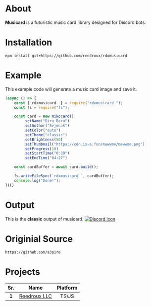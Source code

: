 # __About__
**Musicard** is a futuristic music card library designed for Discord bots.

# __Installation__
```
npm install git+https://github.com/reedroux/rdxmusicard
```

# __Example__
This example code will generate a music card image and save it.
```js
(async () => {
    const { rdxmusicard  } = require("rdxmusicard ");
    const fs = require("fs");

    const card = new mikocard()
        .setName("Biru Baru")
        .setAuthor("Sejenak")
        .setColor("auto")
        .setTheme("classic")
        .setBrightness(50)
        .setThumbnail("https://cdn.is-a.fun/mewwme/mewwme.png")
        .setProgress(10)
        .setStartTime("0:00")
        .setEndTime("04:27")

    const cardBuffer = await card.build();

    fs.writeFileSync(`rdxmusicard `, cardBuffer);
    console.log("Done!");
})()
```

# __Output__
This is the **classic** output of musicard.
[![Discord Icon](https://raw.githubusercontent.com/dawgcodes/cdn/main/dawgcodes/theme1/31.png)](https://your-discord-server-link.com)



# Originial Source

```
https://github.com/a3pire
```
# Projects
|  Sr.  |            Name            |  Platform  |
|:-----:|:--------------------------:|:----------:|
| **1** | [Reedroux LLC](https://reedroux.biz/) | TS/JS |
